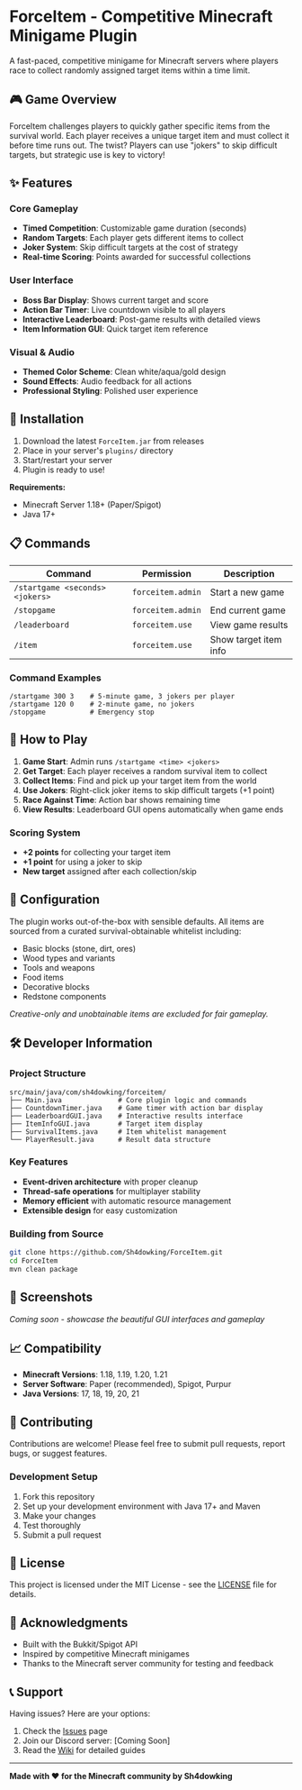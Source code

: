 # ForceItem - Competitive Minecraft Minigame Plugin

A fast-paced, competitive minigame for Minecraft servers where players race to collect randomly assigned target items within a time limit.

## 🎮 Game Overview

ForceItem challenges players to quickly gather specific items from the survival world. Each player receives a unique target item and must collect it before time runs out. The twist? Players can use "jokers" to skip difficult targets, but strategic use is key to victory!

## ✨ Features

### Core Gameplay
- **Timed Competition**: Customizable game duration (seconds)
- **Random Targets**: Each player gets different items to collect
- **Joker System**: Skip difficult targets at the cost of strategy
- **Real-time Scoring**: Points awarded for successful collections

### User Interface
- **Boss Bar Display**: Shows current target and score
- **Action Bar Timer**: Live countdown visible to all players
- **Interactive Leaderboard**: Post-game results with detailed views
- **Item Information GUI**: Quick target item reference

### Visual & Audio
- **Themed Color Scheme**: Clean white/aqua/gold design
- **Sound Effects**: Audio feedback for all actions
- **Professional Styling**: Polished user experience

## 🚀 Installation

1. Download the latest `ForceItem.jar` from releases
2. Place in your server's `plugins/` directory
3. Start/restart your server
4. Plugin is ready to use!

**Requirements:**
- Minecraft Server 1.18+ (Paper/Spigot)
- Java 17+

## 📋 Commands

| Command | Permission | Description |
|---------|------------|-------------|
| `/startgame <seconds> <jokers>` | `forceitem.admin` | Start a new game |
| `/stopgame` | `forceitem.admin` | End current game |
| `/leaderboard` | `forceitem.use` | View game results |
| `/item` | `forceitem.use` | Show target item info |

### Command Examples
```
/startgame 300 3    # 5-minute game, 3 jokers per player
/startgame 120 0    # 2-minute game, no jokers
/stopgame           # Emergency stop
```

## 🎯 How to Play

1. **Game Start**: Admin runs `/startgame <time> <jokers>`
2. **Get Target**: Each player receives a random survival item to collect
3. **Collect Items**: Find and pick up your target item from the world
4. **Use Jokers**: Right-click joker items to skip difficult targets (+1 point)
5. **Race Against Time**: Action bar shows remaining time
6. **View Results**: Leaderboard GUI opens automatically when game ends

### Scoring System
- **+2 points** for collecting your target item
- **+1 point** for using a joker to skip
- **New target** assigned after each collection/skip

## 🔧 Configuration

The plugin works out-of-the-box with sensible defaults. All items are sourced from a curated survival-obtainable whitelist including:

- Basic blocks (stone, dirt, ores)
- Wood types and variants  
- Tools and weapons
- Food items
- Decorative blocks
- Redstone components

*Creative-only and unobtainable items are excluded for fair gameplay.*

## 🛠️ Developer Information

### Project Structure
```
src/main/java/com/sh4dowking/forceitem/
├── Main.java              # Core plugin logic and commands
├── CountdownTimer.java    # Game timer with action bar display
├── LeaderboardGUI.java    # Interactive results interface
├── ItemInfoGUI.java       # Target item display
├── SurvivalItems.java     # Item whitelist management
└── PlayerResult.java      # Result data structure
```

### Key Features
- **Event-driven architecture** with proper cleanup
- **Thread-safe operations** for multiplayer stability
- **Memory efficient** with automatic resource management
- **Extensible design** for easy customization

### Building from Source
```bash
git clone https://github.com/Sh4dowking/ForceItem.git
cd ForceItem
mvn clean package
```

## 🎨 Screenshots

*Coming soon - showcase the beautiful GUI interfaces and gameplay*

## 📈 Compatibility

- **Minecraft Versions**: 1.18, 1.19, 1.20, 1.21
- **Server Software**: Paper (recommended), Spigot, Purpur
- **Java Versions**: 17, 18, 19, 20, 21

## 🤝 Contributing

Contributions are welcome! Please feel free to submit pull requests, report bugs, or suggest features.

### Development Setup
1. Fork this repository
2. Set up your development environment with Java 17+ and Maven
3. Make your changes
4. Test thoroughly
5. Submit a pull request

## 📄 License

This project is licensed under the MIT License - see the [LICENSE](LICENSE) file for details.

## 🙏 Acknowledgments

- Built with the Bukkit/Spigot API
- Inspired by competitive Minecraft minigames
- Thanks to the Minecraft server community for testing and feedback

## 📞 Support

Having issues? Here are your options:

1. Check the [Issues](https://github.com/Sh4dowking/ForceItem/issues) page
2. Join our Discord server: [Coming Soon]
3. Read the [Wiki](https://github.com/Sh4dowking/ForceItem/wiki) for detailed guides

---

**Made with ❤️ for the Minecraft community by Sh4dowking**

